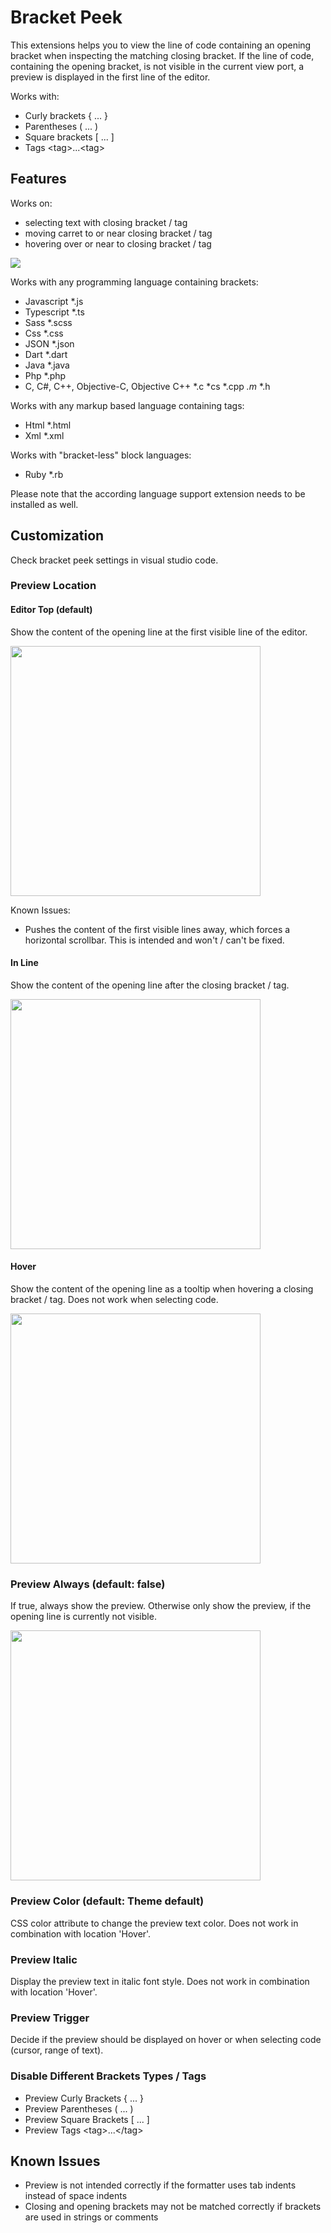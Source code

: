 
# Bracket Peek

This extensions helps you to view the line of code containing an opening bracket when inspecting the matching closing bracket.
If the line of code, containing the opening bracket, is not visible in the current view port, a preview is displayed in the first line of the editor.

Works with: 
- Curly brackets { ... }  
- Parentheses ( ... )  
- Square brackets [ ... ]  
- Tags \<tag>...<tag\>

## Features
Works on:
- selecting text with closing bracket / tag
- moving carret to or near closing bracket / tag
- hovering over or near to closing bracket / tag

![](https://raw.githubusercontent.com/j0meinaster/bracket-peek/master/assets/preview.gif)


Works with any programming language containing brackets:
- Javascript    *.js
- Typescript    *.ts
- Sass          *.scss
- Css           *.css
- JSON          *.json
- Dart          *.dart
- Java          *.java
- Php           *.php
- C, C#, C++, Objective-C, Objective C++   *.c *cs *.cpp *.m* *.h

Works with any markup based language containing tags:
- Html          *.html
- Xml           *.xml

Works with "bracket-less" block languages:
- Ruby          *.rb

Please note that the according language support extension needs to be installed as well.

## Customization

Check bracket peek settings in visual studio code.

### Preview Location

#### Editor Top (default)
Show the content of the opening line at the first visible line of the editor.

<img src="https://raw.githubusercontent.com/j0meinaster/bracket-peek/master/assets/top.png" width="400" >

Known Issues:
- Pushes the content of the first visible lines away, which forces a horizontal scrollbar. This is intended and won't / can't be fixed.

#### In Line
Show the content of the opening line after the closing bracket / tag.

<img src="https://raw.githubusercontent.com/j0meinaster/bracket-peek/master/assets/inline.png" width="400" >

#### Hover
Show the content of the opening line as a tooltip when hovering a closing bracket / tag. 
Does not work when selecting code.

<img src="https://raw.githubusercontent.com/j0meinaster/bracket-peek/master/assets/hover.png" width="400" >

### Preview Always (default: false)
If true, always show the preview. Otherwise only show the preview, if the opening line is currently not visible.

<img src="https://raw.githubusercontent.com/j0meinaster/bracket-peek/master/assets/always.png" width="400" >

### Preview Color (default: Theme default)
CSS color attribute to change the preview text color. Does not work in combination with location 'Hover'.

### Preview Italic
Display the preview text in italic font style. Does not work in combination with location 'Hover'.

### Preview Trigger
Decide if the preview should be displayed on hover or when selecting code (cursor, range of text). 

### Disable Different Brackets Types / Tags
- Preview Curly Brackets { ... }
- Preview Parentheses ( ... )
- Preview Square Brackets [ ... ]
- Preview Tags \<tag\>...\</tag\>

## Known Issues

- Preview is not intended correctly if the formatter uses tab indents instead of space indents
- Closing and opening brackets may not be matched correctly if brackets are used in strings or comments